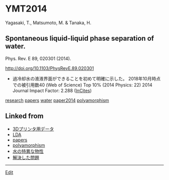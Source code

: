 # YMT2014

Yagasaki, T., Matsumoto, M. & Tanaka, H.

## Spontaneous liquid-liquid phase separation of water.

Phys. Rev. E 89, 020301 (2014).

http://doi.org/10.1103/PhysRevE.89.020301


* 過冷却水の液液界面ができることを初めて明確に示した。
2018年10月時点での被引用数40 (Web of Science)  Top 10% (2014 Physics: 22)
2014 Journal Impact Factor: 2.288 ([InCites](http://jcr.incites.thomsonreuters.com/JCRJournalProfileAction.action?pg=JRNLPROF&edition=SCIE&journal=PHYS%20REV%20E))

[](https://youtu.be/ys5L4N_kaFA)

[](https://youtu.be/Y8jKM1b-jZU)



[research](research.md) [papers](papers.md) [water](water.md) [paper2014](paper2014.md) [polyamorphism](polyamorphism.md)





## Linked from

* [3Dプリンタ用データ](3Dプリンタ用データ.md)
* [LDA](LDA.md)
* [papers](papers.md)
* [polyamorphism](polyamorphism.md)
* [水の特異な物性](水の特異な物性.md)
* [解決した問題](解決した問題.md)


----
[Edit](https://github.com/vitroid/vitroid.github.io/blob/master/MD/YMT2014.md)
